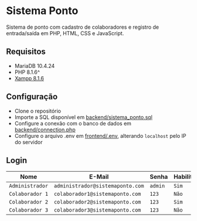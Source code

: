 # Sistema Ponto
Sistema de ponto com cadastro de colaboradores e registro de entrada/saída em PHP, HTML, CSS e JavaScript.

## Requisitos

 - MariaDB 10.4.24
 - PHP 8.1.6^
 - [Xampp 8.1.6](https://www.apachefriends.org/pt_br/download.html)

## Configuração

 - Clone o repositório
 - Importe a SQL disponível em [backend/sistema_ponto.sql](https://github.com/Vinicius-CS/sistemaponto/blob/main/backend/sistema_ponto.sql)
 - Configure a conexão com o banco de dados em [backend/connection.php](https://github.com/Vinicius-CS/sistemaponto/blob/main/backend/connection.php)
 - Configure o arquivo .env em [frontend/.env](https://github.com/Vinicius-CS/sistemaponto/blob/main/frontend/.env), alterando `localhost` pelo IP do servidor

## Login
|Nome|E-Mail|Senha|Habilitado|Administrador|
|--|--|--|--|--|
|`Administrador`|`administrador@sistemaponto.com`|`admin`|`Sim`|`Sim`|
|`Colaborador 1`|`colaborador1@sistemaponto.com`|`123`|`Não`|`Não`|
|`Colaborador 2`|`colaborador2@sistemaponto.com`|`123`|`Sim`|`Não`|
|`Colaborador 3`|`colaborador3@sistemaponto.com`|`123`|`Não`|`Sim`|
